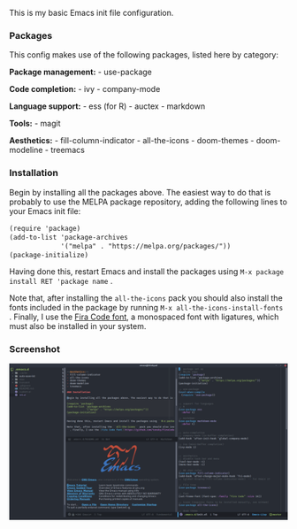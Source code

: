 This is my basic Emacs init file configuration. 

### Packages

This config makes use of the following packages, listed here by category:

  **Package management:**
    - use-package
  
  **Code completion:**
    - ivy
    - company-mode

  **Language support:**
    - ess (for R)
    - auctex
    - markdown

  **Tools:**
    - magit

  **Aesthetics:**
    - fill-column-indicator
    - all-the-icons
    - doom-themes
    - doom-modeline
    - treemacs

### Installation

Begin by installing all the packages above. The easiest way to do that is probably to use the MELPA package repository, adding the following lines to your Emacs init file:
```
(require 'package)
(add-to-list 'package-archives
             '("melpa" . "https://melpa.org/packages/"))
(package-initialize)
```

Having done this, restart Emacs and install the packages using ``M-x package install RET 'package name`` . 

Note that, after installing the ``all-the-icons`` pack you should also install the fonts included in the package by running ``M-x all-the-icons-install-fonts
``. Finally, I use the [Fira Code font](https://github.com/tonsky/FiraCode), a monospaced font with ligatures, which must also be installed in your system.

### Screenshot
![screenshot](screenshot.png)
